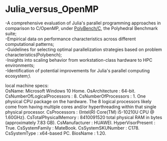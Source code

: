 # Julia_versus_OpenMP
-A comprehensive evaluation of Julia's parallel programming approaches in comparison to C/OpenMP, under [PolyBench/C](https://www.cs.colostate.edu/~pouchet/software/polybench/), the Polyhedral Benchmark suite;\
-Empirical data on performance characteristics across different computational patterns;\
-Guidelines for selecting optimal parallelization strategies based on problem characteristics(Polybench);\
-Insights into scaling behavior from workstation-class hardware to HPC environments;\
-Identification of potential improvements for Julia's parallel computing ecosystem;\



local machine specs: \
OsName:                                                    Microsoft Windows 10 Home.
OsArchitecture                                          : 64-bit.
CsNumberOfLogicalProcessors                             : 8.
CsNumberOfProcessors                                    : 1.
One physical CPU package on the hardware. The 8 logical processors likely come from having multiple cores and/or hyperthreading within that single physical processor.
CsProcessors                           : {Intel(R) Core(TM) i5-10210U CPU @ 1.60GHz}.
CsTotalPhysicalMemory                                   : 8410091520 
total physical RAM in bytes (approximately 7.83 GB).
CsManufacturer                                          : HUAWEI.
HyperVisorPresent                                       : True.
CsSystemFamily                                          : MateBook.
CsSystemSKUNumber                                       : C178.
CsSystemType                                            : x64-based PC.
BiosName                                                : 1.20.
